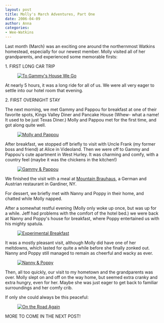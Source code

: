 ```yaml
---
layout: post
title: Molly's March Adventures, Part One
date: 2006-04-09
author: Anna
categories:
- Wee-Watkins
---
```


Last month (March) was an exciting one around the northernmost Watkins homestead, especially for our newest member. Molly visited all of her grandparents, and experienced some memorable firsts:

1\. FIRST LONG CAR TRIP

<figure><a href="http://www.flickr.com/photo.gne?id=126018648"><img class="photo" src="http://static.flickr.com/36/126018648_96313087a4.jpg" alt="To Gammy's House We Go" border="0"></a> </figure>

At nearly 5 hours, it was a long ride for all of us. We were all very eager to settle into our hotel room that evening.

2\. FIRST OVERNIGHT STAY

The next morning, we met Gammy and Pappou for breakfast at one of their favorite spots, Kings Valley Diner and Pancake House (Whew- what a name! It used to be just Texas Diner.) Molly and Pappou met for the first time, and got along quite well.

<figure><a href="http://www.flickr.com/photo.gne?id=126095852"><img class="photo" src="http://static.flickr.com/50/126095852_6c52d1a375.jpg" alt="Molly and Pappou" border="0"></a> </figure>

After breakfast, we stopped off briefly to visit with Uncle Frank (my former boss and friend) at Alice in Videoland. Then we were off to Gammy and Pappou's cute apartment in West Hurley. It was charming and comfy, with a country feel (maybe it was the chickens in the kitchen!)

<figure><a href="http://www.flickr.com/photo.gne?id=126024473"><img class="photo" src="http://static.flickr.com/44/126024473_3e4e84dcfc.jpg" alt="Gammy &amp; Pappou" border="0"></a> </figure>

We finished the visit with a meal at <a href="http://www.mountainbrauhaus.com/">Mountain Brauhaus</a>, a German and Austrian restaurant in Gardiner, NY.

For dessert, we briefly met with Nanny and Poppy in their home, and chatted while Molly napped.

After a somewhat restful evening (Molly only woke up once, but was up for a while. Jeff had problems with the comfort of the hotel bed.) we were back at Nanny and Poppy's house for breakfast, where Poppy entertained us with his mighty spatula.

<figure><a href="http://www.flickr.com/photo.gne?id=126075687"><img class="photo" src="http://static.flickr.com/55/126075687_f368932bd2.jpg" alt="Experimental Breakfast" border="0"></a> </figure>

It was a mostly pleasant visit, although Molly did have one of her meltdowns, which lasted for quite a while before she finally zonked out. Nanny and Poppy still managed to remain as cheerful and wacky as ever.

<figure><a href="http://www.flickr.com/photo.gne?id=126050128"><img class="photo" src="http://static.flickr.com/1/126050128_3328eaeb3f.jpg" alt="Nanny &amp; Poppy" border="0"></a> </figure>

Then, all too quickly, our visit to my hometown and the grandparents was over. Molly slept on and off on the way home, but seemed extra cranky and extra hungry, even for her. Maybe she was just eager to get back to familiar surroundings and her comfy crib.

If only she could always be this peaceful:

<figure><a href="http://www.flickr.com/photo.gne?id=126017432"><img class="photo" src="http://static.flickr.com/41/126017432_8d172172d7.jpg" alt="On the Road Again" border="0"></a> </figure>

MORE TO COME IN THE NEXT POST!